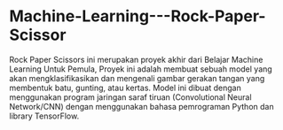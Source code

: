 # Machine-Learning---Rock-Paper-Scissor

Rock Paper Scissors ini merupakan proyek akhir dari Belajar Machine Learning Untuk Pemula, Proyek ini adalah membuat sebuah model yang akan mengklasifikasikan dan mengenali gambar gerakan tangan yang membentuk batu, gunting, atau kertas. Model ini dibuat dengan menggunakan program jaringan saraf tiruan (Convolutional Neural Network/CNN) dengan menggunakan bahasa pemrograman Python dan library TensorFlow.
